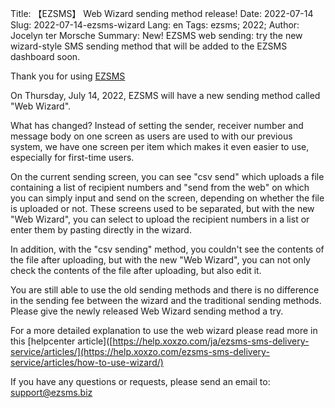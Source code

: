 Title: 【EZSMS】 Web Wizard sending method release! 
Date: 2022-07-14
Slug: 2022-07-14-ezsms-wizard
Lang: en
Tags: ezsms; 2022;
Author: Jocelyn ter Morsche
Summary: New! EZSMS web sending: try the new wizard-style SMS sending method that will be added to the EZSMS dashboard soon. 

Thank you for using [EZSMS](https://www.ezsms.biz/)

On Thursday, July 14, 2022, EZSMS will have a new sending method called "Web Wizard".<br>

What has changed? 
Instead of setting the sender, receiver number and message body on one screen as users are used to with our previous system, we have one screen per item which makes it even easier to use, especially for first-time users.

On the current sending screen, you can see "csv send" which uploads a file containing a list of recipient numbers and "send from the web" on which you can simply input and send on the screen, depending on whether the file is uploaded or not. These screens used to be separated, but with the new "Web Wizard", you can select to upload the recipient numbers in a list or enter them by pasting directly in the wizard.

In addition, with the "csv sending" method, you couldn't see the contents of the file after uploading, but with the new "Web Wizard", you can not only check the contents of the file after uploading, but also edit it.

You are still able to use the old sending methods and there is no difference in the sending fee between the wizard and the traditional sending methods.
Please give the newly released Web Wizard sending method a try.

For a more detailed explanation to use the web wizard please read more in this [helpcenter article]([https://help.xoxzo.com/ja/ezsms-sms-delivery-service/articles/](https://help.xoxzo.com/ezsms-sms-delivery-service/articles/how-to-use-wizard/)

If you have any questions or requests, please send an email to: support@ezsms.biz
